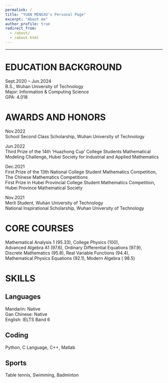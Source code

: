 ```yaml
---
permalink: /
title: "YUAN MENGXU's Personal Page"
excerpt: "About me"
author_profile: true
redirect_from: 
  - /about/
  - /about.html
---
```


---

**EDUCATION BACKGROUND**
=====
Sept.2020 – Jun.2024  
B.S., Wuhan University of Technology  
Major: Information & Computing Science  
GPA: 4.018



**AWARDS AND HONORS**
======
Nov.2022  
School Second Class Scholarship, Wuhan University of Technology  

Jun.2022  
Third Prize of the 14th ‘Huazhong Cup’ College Students Mathematical Modeling
Challenge, Hubei Society for Industrial and Applied Mathematics  

Dec.2021  
First Prize of the 13th National College Student Mathematics Competition, The Chinese Mathematics Competitions  
First Prize in Hubei Provincial College Student Mathematics Competition, Hubei Province Mathematical Society  

Nov.2021  
Merit Student, Wuhan University of Technology  
National Inspirational Scholarship, Wuhan University of Technology  



**CORE COURSES**
=====
Mathematical Analysis 1 (95.33), College Physics (100),  
Advanced Algebra A1 (97.6), Ordinary Differential Equations (97.9),  
Discrete Mathematics (95.8), Real Variable Functions (94.4),  
Mathematical Physics Equations (92.1), Modern Algebra ( 98.5)  



SKILLS
=====

Languages
---
Mandarin: Native  
Gan Chinese: Native  
English: IELTS Band 6  

Coding
---
Python, C Language, C++, Matlab  

Sports
---
Table tennis, Swimming, Badminton
